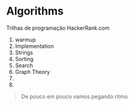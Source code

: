 # Algorithms

Trilhas de programação HackerRank.com

1. warmup
2. Implementation
3. Strings
4. Sorting
5. Search
6. Graph Theory
7.
8.


> De pouco em pouco vamos pegando ritmo
